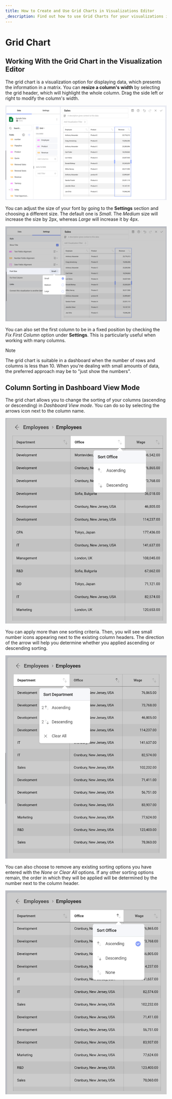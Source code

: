 ```yaml
---
title: How to Create and Use Grid Charts in Visualizations Editor
_description: Find out how to use Grid Charts for your visualizations in Slingshot Analytics.
---
```


# Grid Chart

## Working With the Grid Chart in the Visualization Editor

The grid chart is a visualization option for displaying data, which presents the information in a matrix. You can **resize a column's width** by selecting the grid header, which will highlight the whole column. Drag the side left or right to modify the column's width.

![Resizing a column's width in a grid chart](images/grid-chart-example.png)

You can adjust the size of your font by going to the **Settings**
section and choosing a different size. The default one is *Small*. The
*Medium* size will increase the size by 2px, whereas *Large* will
increase it by 4px.

![Different options for the font size](images/grid-chart-font-sizes.png)

You can also set the first column to be in a fixed position by checking
the *Fix First Column* option under **Settings**. This is particularly
useful when working with many columns.

>[!NOTE]
>The grid chart is suitable in a dashboard when the number of rows and columns is less than 10. When you're dealing with small amounts of data, the preferred approach may be to "just show the numbers".

## Column Sorting in Dashboard View Mode

The grid chart allows you to change the sorting of your columns
(ascending or descending) in *Dashboard View mode*. You can do so by selecting the
arrows icon next to the column name.

![Grid Chart Sorting Columns Options](images/grid-chart-sorting.png)

You can apply more than one sorting criteria. Then, you will see small number
icons appearing next to the existing column headers. The direction of the
arrow will help you determine whether you applied ascending or
descending sorting.

![Sorting View All Numbers](images/grid-chart-sorting-number-options.png)

You can also choose to remove any existing sorting options you have
entered with the *None* or *Clear All* options. If any other sorting
options remain, the order in which they will be applied will be
determined by the number next to the column header.

![Sorting View Mode Remove](images/grid-chart-none-sorting-option.png)
